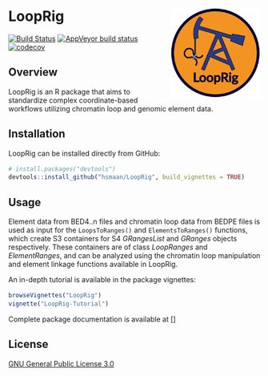 
<!-- README.md is generated from README.Rmd. Please edit that file -->

# LoopRig <img src="man/figures/looprig_logo.png" height="180px" align="right"/>

[![Build
Status](https://travis-ci.com/hsmaan/LoopRig.svg?token=jBqxwnZzU1qwLZyzpxME&branch=master)](https://travis-ci.com/hsmaan/LoopRig)
[![AppVeyor build
status](https://ci.appveyor.com/api/projects/status/github/hsmaan/LoopRig?branch=master&svg=true)](https://ci.appveyor.com/project/hsmaan/LoopRig)
[![codecov](https://codecov.io/gh/hsmaan/LoopRig/branch/master/graph/badge.svg)](https://codecov.io/gh/hsmaan/LoopRig)

## Overview

LoopRig is an R package that aims to standardize complex
coordinate-based workflows utilizing chromatin loop and genomic element
data.

## Installation

LoopRig can be installed directly from GitHub:

``` r
# install.packages("devtools")
devtools::install_github("hsmaan/LoopRig", build_vignettes = TRUE)
```

## Usage

Element data from BED4..n files and chromatin loop data from BEDPE files
is used as input for the `LoopsToRanges()` and `ElementsToRanges()`
functions, which create S3 containers for S4 *GRangesList* and *GRanges*
objects respectively. These containers are of class *LoopRanges* and
*ElementRanges*, and can be analyzed using the chromatin loop
manipulation and element linkage functions available in LoopRig.

An in-depth tutorial is available in the package vignettes:

``` r
browseVignettes("LoopRig")
vignette("LoopRig-Tutorial")
```

Complete package documentation is available at \[\]

## License

[GNU General Public
License 3.0](https://github.com/hsmaan/LoopRig/blob/master/LICENSE)
